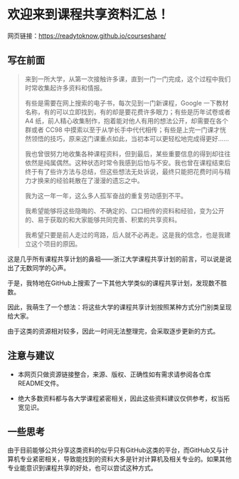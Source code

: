# 欢迎来到课程共享资料汇总！

网页链接：https://readytoknow.github.io/courseshare/

## 写在前面

>来到一所大学，从第一次接触许多课，直到一门一门完成，这个过程中我们时常收集起许多资料和情报。
>
>有些是需要在网上搜索的电子书，每次见到一门新课程，Google 一下教材名称，有的可以立即找到，有的却是要花费许多眼力；有些是历年试卷或者 A4 纸，前人精心收集制作，抱着能对他人有用的想法公开，却需要在各个群或者 CC98 中摸索以至于从学长手中代代相传；有些是上完一门课才恍然领悟的技巧，原来这门课重点如此，当初本可以更轻松地完成得更好……
>
>我也曾很努力地收集各种课程资料，但到最后，某些重要信息的得到却往往依然是纯属偶然。这种状态时常令我感到后怕与不安。我也曾在课程结束后终于有了些许方法与总结，但这些想法无处诉说，最终只能把花费时间与精力才换来的经验耗散在了漫漫的遗忘之中。
>
>我为这一年一年，这么多人孤军奋战的重复劳动感到不平。
>
>我希望能够将这些隐晦的、不确定的、口口相传的资料和经验，变为公开的、易于获取的和大家能够共同完善、积累的共享资料。
>
>我希望只要是前人走过的弯路，后人就不必再走。这是我的信念，也是我建立这个项目的原因。

这是几乎所有课程共享计划的鼻祖——浙江大学课程共享计划的前言，可以说是说出了无数同学的心声。

于是，我特地在GitHub上搜索了一下其他大学类似的课程共享计划，发现数不胜数。

因此，我萌生了一个想法：将这些大学的课程共享计划按照某种方式分门别类呈现给大家。

由于这类的资源相对较多，因此一时间无法整理完，会采取逐步更新的方式。

## 注意与建议

- 本网页只做资源链接整合，来源、版权、正确性如有需求请参阅各仓库README文件。

- 绝大多数资料都与各大学课程紧密相关，因此这些资料建议仅供参考，权当拓宽见识。

## 一些思考

由于目前能够公共分享这类资料的似乎只有GitHub这类的平台，而GitHub又与计算机专业紧密相关，导致能找到的资料大多是针对计算机及相关专业的。如果其他专业能意识到课程共享的好处，也可以尝试这种方式。
